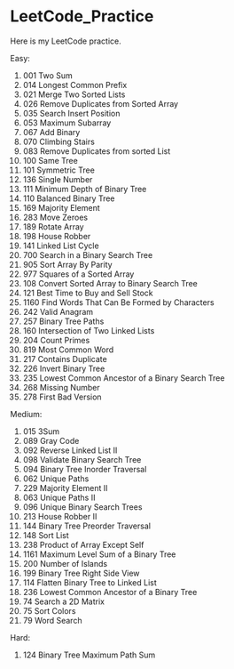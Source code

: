 # LeetCode_Practice
  
  Here is my LeetCode practice.  
  
  Easy:  
  1. 001 Two Sum  
  2. 014 Longest Common Prefix  
  3. 021 Merge Two Sorted Lists  
  4. 026 Remove Duplicates from Sorted Array  
  5. 035 Search Insert Position  
  6. 053 Maximum Subarray  
  7. 067 Add Binary  
  8. 070 Climbing Stairs
  9. 083 Remove Duplicates from sorted List
  10. 100 Same Tree
  11. 101 Symmetric Tree
  12. 136 Single Number
  13. 111 Minimum Depth of Binary Tree
  14. 110 Balanced Binary Tree
  15. 169 Majority Element
  16. 283 Move Zeroes
  17. 189 Rotate Array
  18. 198 House Robber
  19. 141 Linked List Cycle
  20. 700 Search in a Binary Search Tree
  21. 905 Sort Array By Parity
  22. 977 Squares of a Sorted Array
  23. 108 Convert Sorted Array to Binary Search Tree
  24. 121 Best Time to Buy and Sell Stock
  25. 1160 Find Words That Can Be Formed by Characters
  26. 242 Valid Anagram
  27. 257 Binary Tree Paths
  28. 160 Intersection of Two Linked Lists
  29. 204 Count Primes
  30. 819 Most Common Word
  31. 217 Contains Duplicate
  32. 226 Invert Binary Tree
  33. 235 Lowest Common Ancestor of a Binary Search Tree
  34. 268 Missing Number
  35. 278 First Bad Version
    
  Medium:
  1. 015 3Sum  
  2. 089 Gray Code
  3. 092 Reverse Linked List II
  4. 098 Validate Binary Search Tree
  5. 094 Binary Tree Inorder Traversal
  6. 062 Unique Paths
  7. 229 Majority Element II
  8. 063 Unique Paths II
  9. 096 Unique Binary Search Trees
  10. 213 House Robber II
  11. 144 Binary Tree Preorder Traversal
  12. 148 Sort List
  13. 238 Product of Array Except Self
  14. 1161 Maximum Level Sum of a Binary Tree
  15. 200 Number of Islands
  16. 199 Binary Tree Right Side View
  17. 114 Flatten Binary Tree to Linked List
  18. 236 Lowest Common Ancestor of a Binary Tree
  19. 74 Search a 2D Matrix
  20. 75 Sort Colors
  21. 79 Word Search
    
  Hard:  
  1. 124 Binary Tree Maximum Path Sum
